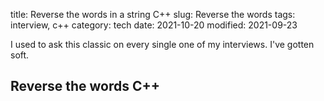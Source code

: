title: Reverse the words in a string C++
slug: Reverse the words
tags: interview, c++
category: tech
date: 2021-10-20
modified: 2021-09-23

I used to ask this classic on every single one of my interviews.   I've gotten soft.

## Reverse the words C++

<script src="https://gist.github.com/jac18281828/b8de1934cf17244dc8252040d0435ac5.js"></script>

